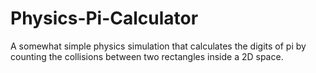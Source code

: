 # Physics-Pi-Calculator
A somewhat simple physics simulation that calculates the digits of pi by counting the collisions between two rectangles inside a 2D space.

